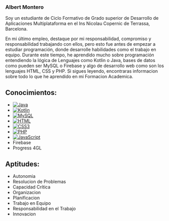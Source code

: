 ### Albert Montero
Soy un estudiante de Ciclo Formativo de Grado superior de Desarrollo de Aplicaciones Multiplataforma en el Ins Nicolau Copernic de Terrassa, Barcelona.

En mi último empleo, destaque por mi responsabilidad, compromiso y responsabilidad trabajando con ellos, pero esto fue antes de empezar a estudiar programación, donde desarrolle habilidades como el trabajo en equipo. Durante este tiempo, he aprendido mucho sobre programación entendiendo la lógica de Lenguajes como Kotlin o Java, bases de datos como pueden ser MySQL o Firebase y algo de desarrollo web como son los lenguajes HTML, CSS y PHP. Si sigues leyendo, encontraras informacion sobre
todo lo que he aprendido en mi Formacion Academica.

## Conocimientos:
 - [![Java](https://img.shields.io/badge/Java-ED8B00?style=for-the-badge&logo=openjdk&logoColor=white)]()
 - [![Kotlin](https://img.shields.io/badge/Kotlin-0095D5?&style=for-the-badge&logo=kotlin&logoColor=white)]()
 - [![MySQL](https://img.shields.io/badge/MySQL-00000F?style=for-the-badge&logo=mysql&logoColor=white)]()
 - [![HTML](https://img.shields.io/badge/HTML-239120?style=for-the-badge&logo=html5&logoColor=white)]()
 - [![CSS3](https://img.shields.io/badge/CSS-239120?&style=for-the-badge&logo=css3&logoColor=white)]()
 - [![PHP](https://img.shields.io/badge/PHP-777BB4?style=for-the-badge&logo=php&logoColor=white)]()
 - [![JavaScript](https://img.shields.io/badge/JavaScript-323330?style=for-the-badge&logo=javascript&logoColor=F7DF1E)]()
 - Firebase
 - Progress 4GL

## Aptitudes:
 - Autonomia
 - Resolucion de Problemas
 - Capacidad Crítica
 - Organizacion
 - Planificacion
 - Trabajo en Equipo
 - Responsabilidad en el Trabajo
 - Innovacion

